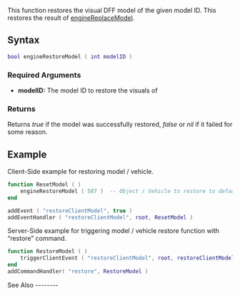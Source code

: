 This function restores the visual DFF model of the given model ID. This restores the result of [engineReplaceModel](/engineReplaceModel.md "wikilink").

Syntax
------

``` lua
bool engineRestoreModel ( int modelID )
```

### Required Arguments

-   **modelID:** The model ID to restore the visuals of

### Returns

Returns *true* if the model was successfully restored, *false* or *nil* if it failed for some reason.

Example
-------

<section name="Client" class="client" show="true">
Client-Side example for restoring model / vehicle.

``` lua
function ResetModel ( )
    engineRestoreModel ( 587 )  -- Object / Vehicle to restore to default GTA one.
end

addEvent ( "restoreClientModel", true )
addEventHandler ( "restoreClientModel", root, ResetModel )
```

</section>
<section name="Server" class="server" show="true">
Server-Side example for triggering model / vehicle restore function with “restore” command.

``` lua
function RestoreModel ( )
    triggerClientEvent ( "restoreClientModel", root, restoreClientModel )
end
addCommandHandler( "restore", RestoreModel )
```

</section>
See Also
--------
